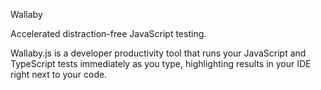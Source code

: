 Wallaby

Accelerated distraction-free JavaScript testing.

Wallaby.js is a developer productivity tool that runs your JavaScript and TypeScript tests immediately as you type, highlighting results in your IDE right next to your code.

